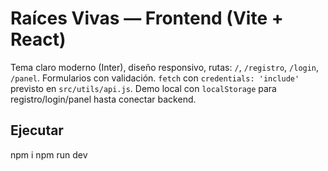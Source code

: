 # Raíces Vivas — Frontend (Vite + React)

Tema claro moderno (Inter), diseño responsivo, rutas: `/`, `/registro`, `/login`, `/panel`.
Formularios con validación. `fetch` con `credentials: 'include'` previsto en `src/utils/api.js`.
Demo local con `localStorage` para registro/login/panel hasta conectar backend.

## Ejecutar
npm i
npm run dev

